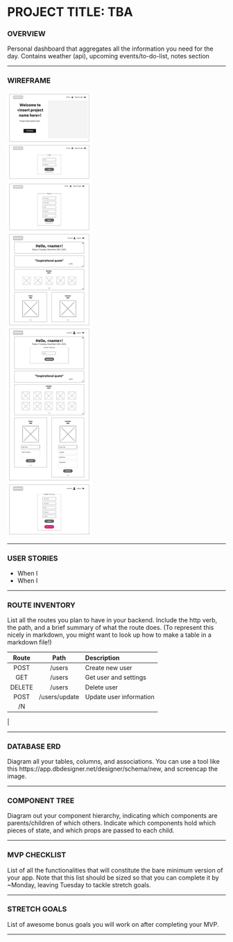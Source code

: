 # PROJECT TITLE: TBA

### OVERVIEW
<p>Personal dashboard that aggregates all the information you need for the day. Contains weather (api), upcoming events/to-do-list, notes section</p>

---

### WIREFRAME
![Wireframe](./assets/WF.jpg)


---

### USER STORIES
- When I
- When I

---

### ROUTE INVENTORY
<p>List all the routes you plan to have in your backend. Include the http verb, the path, and a brief summary of what the route does. (To represent this nicely in markdown, you might want to look up how to make a table in a markdown file!)</p>

| Route | Path | Description |
| :---: | :---: | :--- |
| POST | /users | Create new user |
| GET | /users | Get user and settings |
| DELETE | /users | Delete user |
| POST | /users/update | Update user information |
| /N
|

---

### DATABASE ERD
<p>Diagram all your tables, columns, and associations. You can use a tool like this https://app.dbdesigner.net/designer/schema/new, and screencap the image.</p>

---

### COMPONENT TREE
<p>Diagram out your component hierarchy, indicating which components are parents/children of which others. Indicate which components hold which pieces of state, and which props are passed to each child.</p>

---

### MVP CHECKLIST
<p>List of all the functionalities that will constitute the bare minimum version of your app. Note that this list should be sized so that you can complete it by ~Monday, leaving Tuesday to tackle stretch goals.</p>

---

### STRETCH GOALS
<p>List of awesome bonus goals you will work on after completing your MVP.</p>

---














